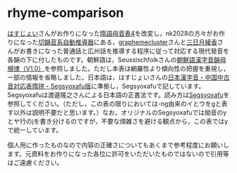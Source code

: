 # rhyme-comparison

[はすじょい](https://twitter.com/sosoBOTpi)さんがお作りになった[隋語母音表4](https://sozysozbot.github.io/zyegnio_xrynmu/%E9%9A%8B%E8%AA%9E%E6%AF%8D%E9%9F%B3%E8%A1%A84_.html)を改変し，nk2028の方々がお作りになった[切韻音系自動推導器](https://nk2028.shn.hk/qieyun-autoderiver/)にある，[graphemecluster](https://twitter.com/graphemecluster)さんと[三日月綾香](https://twitter.com/ayaka4f)さんがお書きになった普通話と広州話を推導する程序に従って対応する現代発音を各韻の下に付したものです。朝鮮語は，Seussischfolkさんの[朝鮮語漢字音韻母規律（V1.0）](https://zhuanlan.zhihu.com/p/533405769)を参照しました。ただし本表は網羅性より傾向性の把握を重視し，一部の情報を省略しました。日本語は，はすじょいさんの[日本漢字音・中国中古音対応表隋拼・Segsyoxafu版](https://sozysozbot.github.io/kanzihom_taihogxeu/%E5%AF%BE%E5%BF%9C%E8%A1%A8.html)に準拠し，Segsyoxafuで記しています。Segsyoxafuは渡邉隆之さんによる日本語の正書法です。読み方は[Segsyoxafu](https://segsyoxafu.wordpress.com/)を参照してください。（ただし，この表の限りにおいては-ng由来のイとウをgと表す以外は説明不要だと思います。）なお，オリジナルのSegsyoxafuでは拗音のyとヤ行のjを書き分けるのですが，不要な煩雑さを避ける観点から，この表ではyで統一しています。

個人用に作ったものなので内容の正確さについてもあくまで参考程度にお願いします。元資料をお作りになった各位に許可をいただいたものではないので引用等はご遠慮ください。
